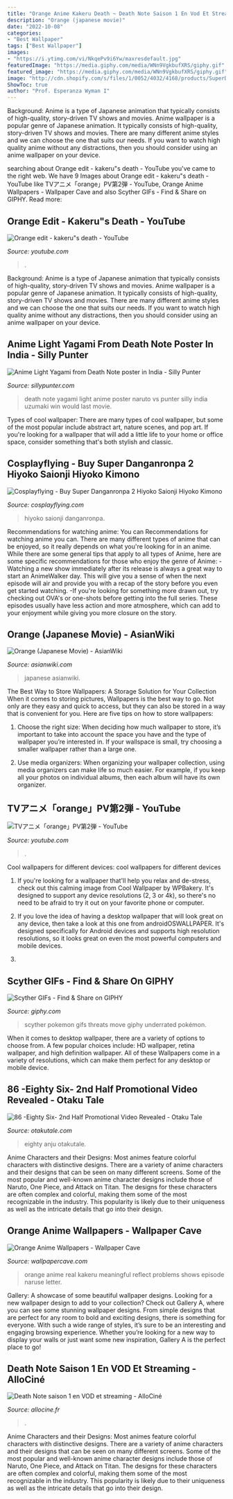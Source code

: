 ```yaml
---
title: "Orange Anime Kakeru Death ~ Death Note Saison 1 En Vod Et Streaming"
description: "Orange (japanese movie)"
date: "2022-10-08"
categories:
- "Best Wallpaper"
tags: ["Best Wallpaper"]
images:
- "https://i.ytimg.com/vi/NkqePv9i6Yw/maxresdefault.jpg"
featuredImage: "https://media.giphy.com/media/WNn9VgkbufXRS/giphy.gif"
featured_image: "https://media.giphy.com/media/WNn9VgkbufXRS/giphy.gif"
image: "http://cdn.shopify.com/s/files/1/0052/4032/4168/products/SuperDanganronpa2HiyokoSaionjiHiyokoKimonoCosplayCostumeOrangeKimonoOutfit-1_800x.jpg?v=1594370653"
ShowToc: true
author: "Prof. Esperanza Wyman I"
---
```



Background: Anime is a type of Japanese animation that typically consists of high-quality, story-driven TV shows and movies.
Anime wallpaper is a popular genre of Japanese animation. It typically consists of high-quality, story-driven TV shows and movies. There are many different anime styles and we can choose the one that suits our needs. If you want to watch high quality anime without any distractions, then you should consider using an anime wallpaper on your device.

	

		
searching about Orange edit - kakeru&quot;s death - YouTube you've came to the right web. We have 9 Images about Orange edit - kakeru&quot;s death - YouTube like TVアニメ「orange」PV第2弾 - YouTube, Orange Anime Wallpapers - Wallpaper Cave and also Scyther GIFs - Find &amp; Share on GIPHY. Read more:
		
    
## Orange Edit - Kakeru&quot;s Death - YouTube

<img loading=lazy src="https://i.ytimg.com/vi/s2t0k3wxNhE/hqdefault.jpg" onerror="this.onerror=null;this.src='https://tse3.mm.bing.net/th?id=OIP.5UMASTMHFoxUjmsHLWbRMgHaFj&amp;pid=15.1';" alt="Orange edit - kakeru&quot;s death - YouTube">

_Source: youtube.com_

>. 

	

Background: Anime is a type of Japanese animation that typically consists of high-quality, story-driven TV shows and movies.
Anime wallpaper is a popular genre of Japanese animation. It typically consists of high-quality, story-driven TV shows and movies. There are many different anime styles and we can choose the one that suits our needs. If you want to watch high quality anime without any distractions, then you should consider using an anime wallpaper on your device.

    
## Anime Light Yagami From Death Note Poster In India - Silly Punter

<img loading=lazy src="https://cdn.shopify.com/s/files/1/1222/3190/products/Light_Yagami_Of_Death_Note_Anime_In_India_By_Silly_punter_a2de9de9-c8b9-4e1d-9aec-f0a535492e6b_600x.jpg?v=1473234822" onerror="this.onerror=null;this.src='https://tse3.mm.bing.net/th?id=OIP.6lOvljETm0lanmIDPz2FAAHaLH&amp;pid=15.1';" alt="Anime Light Yagami from Death Note poster in India - Silly Punter">

_Source: sillypunter.com_

>death note yagami light anime poster naruto vs punter silly india uzumaki win would last movie. 

	

Types of cool wallpaper:
There are many types of cool wallpaper, but some of the most popular include abstract art, nature scenes, and pop art. If you're looking for a wallpaper that will add a little life to your home or office space, consider something that's both stylish and classic.

    
## Cosplayflying - Buy Super Danganronpa 2 Hiyoko Saionji Hiyoko Kimono

<img loading=lazy src="http://cdn.shopify.com/s/files/1/0052/4032/4168/products/SuperDanganronpa2HiyokoSaionjiHiyokoKimonoCosplayCostumeOrangeKimonoOutfit-1_800x.jpg?v=1594370653" onerror="this.onerror=null;this.src='https://tse1.mm.bing.net/th?id=OIP.FdpfvGwyEYjMgFwtHGa_gQHaHa&amp;pid=15.1';" alt="Cosplayflying - Buy Super Danganronpa 2 Hiyoko Saionji Hiyoko Kimono">

_Source: cosplayflying.com_

>hiyoko saionji danganronpa. 

	

Recommendations for watching anime: You can
Recommendations for watching anime you can. There are many different types of anime that can be enjoyed, so it really depends on what you're looking for in an anime. While there are some general tips that apply to all types of Anime, here are some specific recommendations for those who enjoy the genre of Anime: 
-Watching a new show immediately after its release is always a great way to start an AnimeWalker day. This will give you a sense of when the next episode will air and provide you with a recap of the story before you even get started watching. 
-If you're looking for something more drawn out, try checking out OVA's or one-shots before getting into the full series. These episodes usually have less action and more atmosphere, which can add to your enjoyment while giving you more closure on the story.

    
## Orange (Japanese Movie) - AsianWiki

<img loading=lazy src="https://asianwiki.com/images/0/08/Orange-JPM-0001.jpg" onerror="this.onerror=null;this.src='https://tse2.mm.bing.net/th?id=OIP.Xv4O1ioGnetVYL3KDmvFWAHaFr&amp;pid=15.1';" alt="Orange (Japanese Movie) - AsianWiki">

_Source: asianwiki.com_

>japanese asianwiki. 

	

The Best Way to Store Wallpapers: A Storage Solution for Your Collection
When it comes to storing pictures, Wallpapers is the best way to go. Not only are they easy and quick to access, but they can also be stored in a way that is convenient for you. Here are five tips on how to store wallpapers:
1) Choose the right size: When deciding how much wallpaper to store, it’s important to take into account the space you have and the type of wallpaper you’re interested in. If your wallspace is small, try choosing a smaller wallpaper rather than a large one.

2) Use media organizers: When organizing your wallpaper collection, using media organizers can make life so much easier. For example, if you keep all your photos on individual albums, then each album will have its own organizer.

    
## TVアニメ「orange」PV第2弾 - YouTube

<img loading=lazy src="https://i.ytimg.com/vi/NkqePv9i6Yw/maxresdefault.jpg" onerror="this.onerror=null;this.src='https://tse3.mm.bing.net/th?id=OIP.pEQQvYM4hcDsjWCuX95vmAHaEK&amp;pid=15.1';" alt="TVアニメ「orange」PV第2弾 - YouTube">

_Source: youtube.com_

>. 

	

Cool wallpapers for different devices:
cool wallpapers for different devices 

1. If you're looking for a wallpaper that'll help you relax and de-stress, check out this calming image from Cool Wallpaper by WPBakery. It's designed to support any device resolutions (2, 3 or 4k), so there's no need to be afraid to try it out on your favorite phone or computer.

2. If you love the idea of having a desktop wallpaper that will look great on any device, then take a look at this one from androidOSWALLPAPER. It's designed specifically for Android devices and supports high resolution resolutions, so it looks great on even the most powerful computers and mobile devices.

3.

    
## Scyther GIFs - Find &amp; Share On GIPHY

<img loading=lazy src="https://media.giphy.com/media/WNn9VgkbufXRS/giphy.gif" onerror="this.onerror=null;this.src='https://tse3.mm.bing.net/th?id=OIP.bThS5cVdXbVJyeIYcDNjQgHaFj&amp;pid=15.1';" alt="Scyther GIFs - Find &amp; Share on GIPHY">

_Source: giphy.com_

>scyther pokemon gifs threats move giphy underrated pokémon. 

	

When it comes to desktop wallpaper, there are a variety of options to choose from. A few popular choices include: HD wallpaper, retina wallpaper, and high definition wallpaper. All of these Wallpapers come in a variety of resolutions, which can make them perfect for any desktop or mobile device. 

    
## 86 -Eighty Six- 2nd Half Promotional Video Revealed - Otaku Tale

<img loading=lazy src="https://www.otakutale.com/wp-content/uploads/2021/08/86-Eighty-Six-Character-Designs-Anju-Emma.jpg" onerror="this.onerror=null;this.src='https://tse2.mm.bing.net/th?id=OIP.qHu9RQdnBQ2H9zsBPWaHcwHaPV&amp;pid=15.1';" alt="86 -Eighty Six- 2nd Half Promotional Video Revealed - Otaku Tale">

_Source: otakutale.com_

>eighty anju otakutale. 

	

Anime Characters and their Designs: Most animes feature colorful characters with distinctive designs.
There are a variety of anime characters and their designs that can be seen on many different screens. Some of the most popular and well-known anime character designs include those of Naruto, One Piece, and Attack on Titan. The designs for these characters are often complex and colorful, making them some of the most recognizable in the industry. This popularity is likely due to their uniqueness as well as the intricate details that go into their design.

    
## Orange Anime Wallpapers - Wallpaper Cave

<img loading=lazy src="https://wallpapercave.com/wp/wp3151717.jpg" onerror="this.onerror=null;this.src='https://tse1.mm.bing.net/th?id=OIP.RmeImxWcUwpxG0ioNIKwggHaEK&amp;pid=15.1';" alt="Orange Anime Wallpapers - Wallpaper Cave">

_Source: wallpapercave.com_

>orange anime real kakeru meaningful reflect problems shows episode naruse letter. 

	

Gallery: A showcase of some beautiful wallpaper designs.
Looking for a new wallpaper design to add to your collection? Check out Gallery A, where you can see some stunning wallpaper designs. From simple designs that are perfect for any room to bold and exciting designs, there is something for everyone. With such a wide range of styles, it’s sure to be an interesting and engaging browsing experience. Whether you’re looking for a new way to display your walls or just want some new inspiration, Gallery A is the perfect place to go!





	
	
    
## Death Note Saison 1 En VOD Et Streaming - AlloCiné

<img loading=lazy src="https://fr.web.img5.acsta.net/pictures/18/01/18/14/35/2024405.jpg" onerror="this.onerror=null;this.src='https://tse2.mm.bing.net/th?id=OIP.qfHUMtzKd2lNtzFC_xx1qwHaJ4&amp;pid=15.1';" alt="Death Note saison 1 en VOD et streaming - AlloCiné">

_Source: allocine.fr_

>. 

	

Anime Characters and their Designs: Most animes feature colorful characters with distinctive designs.
There are a variety of anime characters and their designs that can be seen on many different screens. Some of the most popular and well-known anime character designs include those of Naruto, One Piece, and Attack on Titan. The designs for these characters are often complex and colorful, making them some of the most recognizable in the industry. This popularity is likely due to their uniqueness as well as the intricate details that go into their design.

